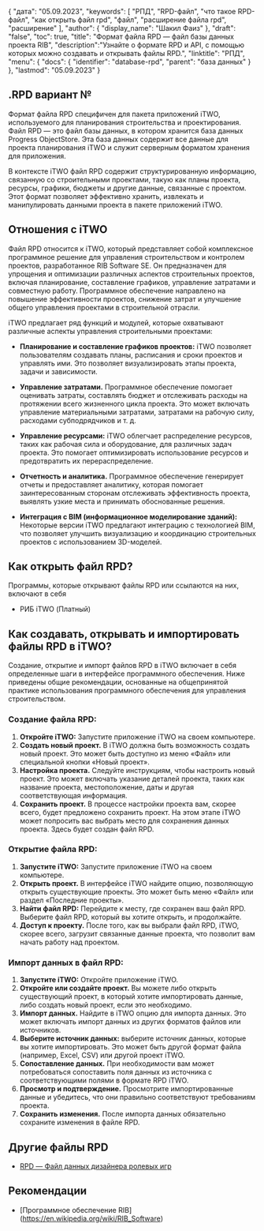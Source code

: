 {
"дата": "05.09.2023",
  "keywords": [
"РПД",
"RPD-файл",
"что такое RPD-файл",
"как открыть файл rpd",
"файл",
"расширение файла rpd",
"расширение"
],
  "author": {
"display_name": "Шакил Фаиз"
},
"draft": "false",
"toc": true,
"title": "Формат файла RPD — файл базы данных проекта RIB",
  "description":"Узнайте о формате RPD и API, с помощью которых можно создавать и открывать файлы RPD.",
"linktitle": "РПД",
  "menu": {
    "docs": {
      "identifier": "database-rpd",
"parent": "база данных"
}
},
"lastmod": "05.09.2023"
}

## .RPD вариант №

Формат файла RPD специфичен для пакета приложений iTWO, используемого для планирования строительства и проектирования. Файл RPD — это файл базы данных, в котором хранится база данных Progress ObjectStore. Эта база данных содержит все данные для проекта планирования iTWO и служит серверным форматом хранения для приложения.

В контексте iTWO файл RPD содержит структурированную информацию, связанную со строительными проектами, такую как планы проекта, ресурсы, графики, бюджеты и другие данные, связанные с проектом. Этот формат позволяет эффективно хранить, извлекать и манипулировать данными проекта в пакете приложений iTWO.

## Отношения с iTWO

Файл RPD относится к iTWO, который представляет собой комплексное программное решение для управления строительством и контролем проектов, разработанное RIB Software SE. Он предназначен для упрощения и оптимизации различных аспектов строительных проектов, включая планирование, составление графиков, управление затратами и совместную работу. Программное обеспечение направлено на повышение эффективности проектов, снижение затрат и улучшение общего управления проектами в строительной отрасли.

iTWO предлагает ряд функций и модулей, которые охватывают различные аспекты управления строительными проектами:

- **Планирование и составление графиков проектов:** iTWO позволяет пользователям создавать планы, расписания и сроки проектов и управлять ими. Это позволяет визуализировать этапы проекта, задачи и зависимости.

- **Управление затратами.** Программное обеспечение помогает оценивать затраты, составлять бюджет и отслеживать расходы на протяжении всего жизненного цикла проекта. Это может включать управление материальными затратами, затратами на рабочую силу, расходами субподрядчиков и т. д.

- **Управление ресурсами:** iTWO облегчает распределение ресурсов, таких как рабочая сила и оборудование, для различных задач проекта. Это помогает оптимизировать использование ресурсов и предотвратить их перераспределение.

- **Отчетность и аналитика.** Программное обеспечение генерирует отчеты и предоставляет аналитику, которая помогает заинтересованным сторонам отслеживать эффективность проекта, выявлять узкие места и принимать обоснованные решения.

- **Интеграция с BIM (информационное моделирование зданий):** Некоторые версии iTWO предлагают интеграцию с технологией BIM, что позволяет улучшить визуализацию и координацию строительных проектов с использованием 3D-моделей.

## Как открыть файл RPD?

Программы, которые открывают файлы RPD или ссылаются на них, включают в себя

- РИБ iTWO (Платный)

## Как создавать, открывать и импортировать файлы RPD в iTWO?

Создание, открытие и импорт файлов RPD в iTWO включает в себя определенные шаги в интерфейсе программного обеспечения. Ниже приведены общие рекомендации, основанные на общепринятой практике использования программного обеспечения для управления строительством.

### Создание файла RPD:

1. **Откройте iTWO:** Запустите приложение iTWO на своем компьютере.
2. **Создать новый проект.** В iTWO должна быть возможность создать новый проект. Это может быть доступно из меню «Файл» или специальной кнопки «Новый проект».
3. **Настройка проекта.** Следуйте инструкциям, чтобы настроить новый проект. Это может включать указание деталей проекта, таких как название проекта, местоположение, даты и другая соответствующая информация.
4. **Сохранить проект.** В процессе настройки проекта вам, скорее всего, будет предложено сохранить проект. На этом этапе iTWO может попросить вас выбрать место для сохранения данных проекта. Здесь будет создан файл RPD.

### Открытие файла RPD:

1. **Запустите iTWO:** Запустите приложение iTWO на своем компьютере.
2. **Открыть проект.** В интерфейсе iTWO найдите опцию, позволяющую открыть существующие проекты. Это может быть меню «Файл» или раздел «Последние проекты».
3. **Найти файл RPD:** Перейдите к месту, где сохранен ваш файл RPD. Выберите файл RPD, который вы хотите открыть, и продолжайте.
4. **Доступ к проекту.** После того, как вы выбрали файл RPD, iTWO, скорее всего, загрузит связанные данные проекта, что позволит вам начать работу над проектом.

### Импорт данных в файл RPD:

1. **Запустите iTWO:** Откройте приложение iTWO.
2. **Откройте или создайте проект.** Вы можете либо открыть существующий проект, в который хотите импортировать данные, либо создать новый проект, если это необходимо.
3. **Импорт данных.** Найдите в iTWO опцию для импорта данных. Это может включать импорт данных из других форматов файлов или источников.
4. **Выберите источник данных:** выберите источник данных, которые вы хотите импортировать. Это может быть другой формат файла (например, Excel, CSV) или другой проект iTWO.
5. **Сопоставление данных.** При необходимости вам может потребоваться сопоставить поля данных из источника с соответствующими полями в формате RPD iTWO.
6. **Просмотр и подтверждение.** Просмотрите импортированные данные и убедитесь, что они правильно соответствуют требованиям проекта.
7. **Сохранить изменения.** После импорта данных обязательно сохраните изменения в файле RPD.

## Другие файлы RPD

- [RPD — Файл данных дизайнера ролевых игр](/ru/database/rpd-roleplay/)

## Рекомендации
* [Программное обеспечение RIB] (https://en.wikipedia.org/wiki/RIB_Software)

